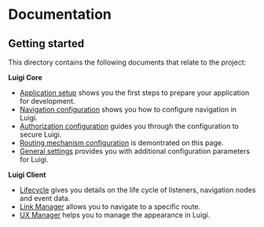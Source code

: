 # Documentation

## Getting started

This directory contains the following documents that relate to the project:

**Luigi Core**

* [Application setup](application-setup.md) shows you the first steps to prepare your application for development.
* [Navigation configuration](navigation-configuration.md) shows you how to configure navigation in Luigi.
* [Authorization configuration](authorization-configuration.md) guides you through the configuration to secure Luigi.
* [Routing mechanism configuration](router-configuration.md) is demontrated on this page.
* [General settings](general-settings.md) provides you with additional configuration parameters for Luigi.

**Luigi Client**

* [Lifecycle](luigi-client-api.md#lifecycle) gives you details on the life cycle of listeners, navigation nodes and event data.
* [Link Manager](luigi-client-api.md#linkmanager) allows you to navigate to a specific route. 
* [UX Manager](luigi-client-api.md#uxmanager) helps you to manage the appearance in Luigi.